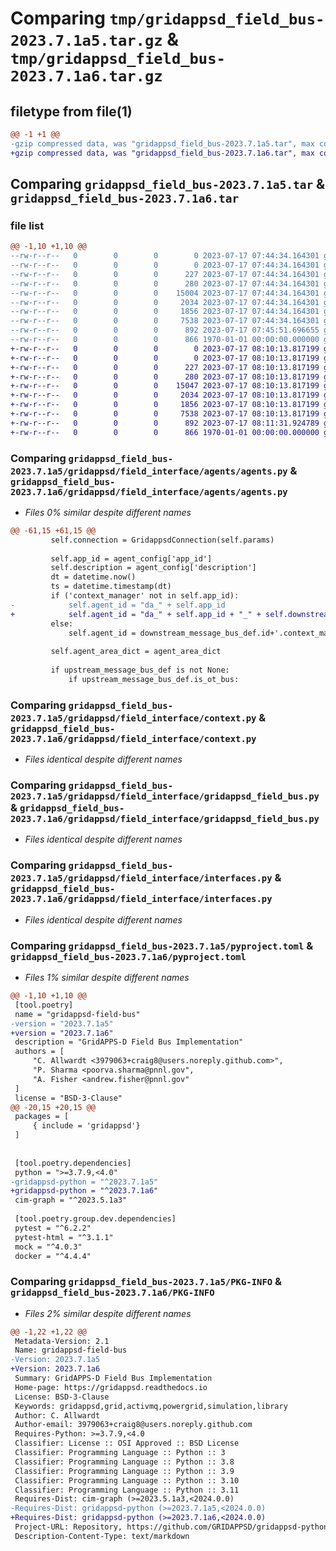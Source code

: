 # Comparing `tmp/gridappsd_field_bus-2023.7.1a5.tar.gz` & `tmp/gridappsd_field_bus-2023.7.1a6.tar.gz`

## filetype from file(1)

```diff
@@ -1 +1 @@
-gzip compressed data, was "gridappsd_field_bus-2023.7.1a5.tar", max compression
+gzip compressed data, was "gridappsd_field_bus-2023.7.1a6.tar", max compression
```

## Comparing `gridappsd_field_bus-2023.7.1a5.tar` & `gridappsd_field_bus-2023.7.1a6.tar`

### file list

```diff
@@ -1,10 +1,10 @@
--rw-r--r--   0        0        0        0 2023-07-17 07:44:34.164301 gridappsd_field_bus-2023.7.1a5/README.md
--rw-r--r--   0        0        0        0 2023-07-17 07:44:34.164301 gridappsd_field_bus-2023.7.1a5/gridappsd/__no_init__here
--rw-r--r--   0        0        0      227 2023-07-17 07:44:34.164301 gridappsd_field_bus-2023.7.1a5/gridappsd/field_interface/__init__.py
--rw-r--r--   0        0        0      280 2023-07-17 07:44:34.164301 gridappsd_field_bus-2023.7.1a5/gridappsd/field_interface/agents/__init__.py
--rw-r--r--   0        0        0    15004 2023-07-17 07:44:34.164301 gridappsd_field_bus-2023.7.1a5/gridappsd/field_interface/agents/agents.py
--rw-r--r--   0        0        0     2034 2023-07-17 07:44:34.164301 gridappsd_field_bus-2023.7.1a5/gridappsd/field_interface/context.py
--rw-r--r--   0        0        0     1856 2023-07-17 07:44:34.164301 gridappsd_field_bus-2023.7.1a5/gridappsd/field_interface/gridappsd_field_bus.py
--rw-r--r--   0        0        0     7538 2023-07-17 07:44:34.164301 gridappsd_field_bus-2023.7.1a5/gridappsd/field_interface/interfaces.py
--rw-r--r--   0        0        0      892 2023-07-17 07:45:51.696655 gridappsd_field_bus-2023.7.1a5/pyproject.toml
--rw-r--r--   0        0        0      866 1970-01-01 00:00:00.000000 gridappsd_field_bus-2023.7.1a5/PKG-INFO
+-rw-r--r--   0        0        0        0 2023-07-17 08:10:13.817199 gridappsd_field_bus-2023.7.1a6/README.md
+-rw-r--r--   0        0        0        0 2023-07-17 08:10:13.817199 gridappsd_field_bus-2023.7.1a6/gridappsd/__no_init__here
+-rw-r--r--   0        0        0      227 2023-07-17 08:10:13.817199 gridappsd_field_bus-2023.7.1a6/gridappsd/field_interface/__init__.py
+-rw-r--r--   0        0        0      280 2023-07-17 08:10:13.817199 gridappsd_field_bus-2023.7.1a6/gridappsd/field_interface/agents/__init__.py
+-rw-r--r--   0        0        0    15047 2023-07-17 08:10:13.817199 gridappsd_field_bus-2023.7.1a6/gridappsd/field_interface/agents/agents.py
+-rw-r--r--   0        0        0     2034 2023-07-17 08:10:13.817199 gridappsd_field_bus-2023.7.1a6/gridappsd/field_interface/context.py
+-rw-r--r--   0        0        0     1856 2023-07-17 08:10:13.817199 gridappsd_field_bus-2023.7.1a6/gridappsd/field_interface/gridappsd_field_bus.py
+-rw-r--r--   0        0        0     7538 2023-07-17 08:10:13.817199 gridappsd_field_bus-2023.7.1a6/gridappsd/field_interface/interfaces.py
+-rw-r--r--   0        0        0      892 2023-07-17 08:11:31.924789 gridappsd_field_bus-2023.7.1a6/pyproject.toml
+-rw-r--r--   0        0        0      866 1970-01-01 00:00:00.000000 gridappsd_field_bus-2023.7.1a6/PKG-INFO
```

### Comparing `gridappsd_field_bus-2023.7.1a5/gridappsd/field_interface/agents/agents.py` & `gridappsd_field_bus-2023.7.1a6/gridappsd/field_interface/agents/agents.py`

 * *Files 0% similar despite different names*

```diff
@@ -61,15 +61,15 @@
         self.connection = GridappsdConnection(self.params)
 
         self.app_id = agent_config['app_id']
         self.description = agent_config['description']
         dt = datetime.now()
         ts = datetime.timestamp(dt)
         if ('context_manager' not in self.app_id):
-            self.agent_id = "da_" + self.app_id
+            self.agent_id = "da_" + self.app_id + "_" + self.downstream_message_bus_def.id
         else:
             self.agent_id = downstream_message_bus_def.id+'.context_manager'
 
         self.agent_area_dict = agent_area_dict
 
         if upstream_message_bus_def is not None:
             if upstream_message_bus_def.is_ot_bus:
```

### Comparing `gridappsd_field_bus-2023.7.1a5/gridappsd/field_interface/context.py` & `gridappsd_field_bus-2023.7.1a6/gridappsd/field_interface/context.py`

 * *Files identical despite different names*

### Comparing `gridappsd_field_bus-2023.7.1a5/gridappsd/field_interface/gridappsd_field_bus.py` & `gridappsd_field_bus-2023.7.1a6/gridappsd/field_interface/gridappsd_field_bus.py`

 * *Files identical despite different names*

### Comparing `gridappsd_field_bus-2023.7.1a5/gridappsd/field_interface/interfaces.py` & `gridappsd_field_bus-2023.7.1a6/gridappsd/field_interface/interfaces.py`

 * *Files identical despite different names*

### Comparing `gridappsd_field_bus-2023.7.1a5/pyproject.toml` & `gridappsd_field_bus-2023.7.1a6/pyproject.toml`

 * *Files 1% similar despite different names*

```diff
@@ -1,10 +1,10 @@
 [tool.poetry]
 name = "gridappsd-field-bus"
-version = "2023.7.1a5"
+version = "2023.7.1a6"
 description = "GridAPPS-D Field Bus Implementation"
 authors = [
     "C. Allwardt <3979063+craig8@users.noreply.github.com>",
     "P. Sharma <poorva.sharma@pnnl.gov",
     "A. Fisher <andrew.fisher@pnnl.gov"
 ]
 license = "BSD-3-Clause"
@@ -20,15 +20,15 @@
 packages = [
     { include = 'gridappsd'}
 ]
 
 
 [tool.poetry.dependencies]
 python = ">=3.7.9,<4.0"
-gridappsd-python = "^2023.7.1a5"
+gridappsd-python = "^2023.7.1a6"
 cim-graph = "^2023.5.1a3"
 
 [tool.poetry.group.dev.dependencies]
 pytest = "^6.2.2"
 pytest-html = "^3.1.1"
 mock = "^4.0.3"
 docker = "^4.4.4"
```

### Comparing `gridappsd_field_bus-2023.7.1a5/PKG-INFO` & `gridappsd_field_bus-2023.7.1a6/PKG-INFO`

 * *Files 2% similar despite different names*

```diff
@@ -1,22 +1,22 @@
 Metadata-Version: 2.1
 Name: gridappsd-field-bus
-Version: 2023.7.1a5
+Version: 2023.7.1a6
 Summary: GridAPPS-D Field Bus Implementation
 Home-page: https://gridappsd.readthedocs.io
 License: BSD-3-Clause
 Keywords: gridappsd,grid,activmq,powergrid,simulation,library
 Author: C. Allwardt
 Author-email: 3979063+craig8@users.noreply.github.com
 Requires-Python: >=3.7.9,<4.0
 Classifier: License :: OSI Approved :: BSD License
 Classifier: Programming Language :: Python :: 3
 Classifier: Programming Language :: Python :: 3.8
 Classifier: Programming Language :: Python :: 3.9
 Classifier: Programming Language :: Python :: 3.10
 Classifier: Programming Language :: Python :: 3.11
 Requires-Dist: cim-graph (>=2023.5.1a3,<2024.0.0)
-Requires-Dist: gridappsd-python (>=2023.7.1a5,<2024.0.0)
+Requires-Dist: gridappsd-python (>=2023.7.1a6,<2024.0.0)
 Project-URL: Repository, https://github.com/GRIDAPPSD/gridappsd-python
 Description-Content-Type: text/markdown
```

